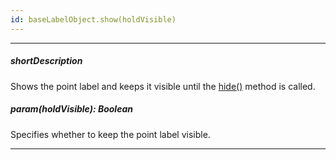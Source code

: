 ```yaml
---
id: baseLabelObject.show(holdVisible)
---
```

---
##### shortDescription
Shows the point label and keeps it visible until the [hide()](/api-reference/20%20Data%20Visualization%20Widgets/BaseChart/7%20Chart%20Elements/Label/3%20Methods/hide().md '{basewidgetpath}/Chart_Elements/Label/Methods/#hide') method is called.

##### param(holdVisible): Boolean
Specifies whether to keep the point label visible.

---
